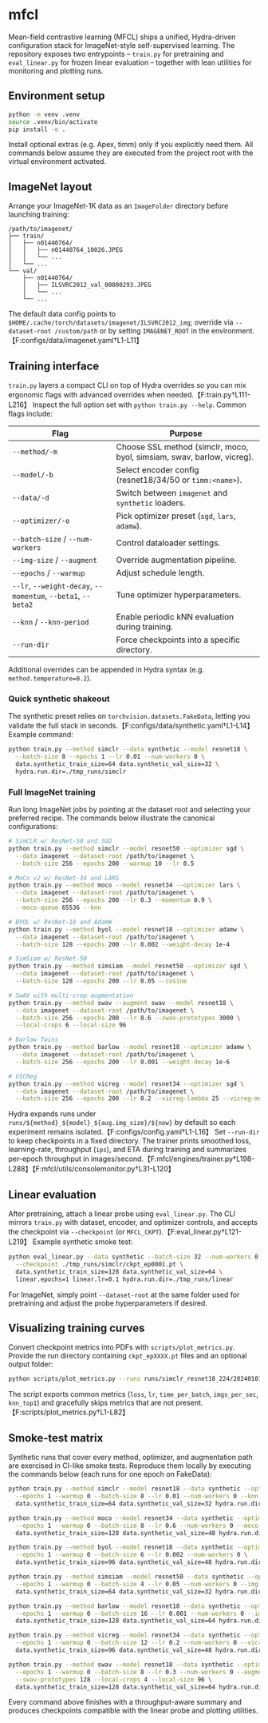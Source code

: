 # mfcl

Mean-field contrastive learning (MFCL) ships a unified, Hydra-driven
configuration stack for ImageNet-style self-supervised learning. The
repository exposes two entrypoints – `train.py` for pretraining and
`eval_linear.py` for frozen linear evaluation – together with lean
utilities for monitoring and plotting runs.

## Environment setup

```bash
python -m venv .venv
source .venv/bin/activate
pip install -e .
```

Install optional extras (e.g. Apex, timm) only if you explicitly need
them. All commands below assume they are executed from the project
root with the virtual environment activated.

## ImageNet layout

Arrange your ImageNet-1K data as an `ImageFolder` directory before
launching training:

```
/path/to/imagenet/
├── train/
│   ├── n01440764/
│   │   ├── n01440764_10026.JPEG
│   │   └── ...
│   └── ...
└── val/
    ├── n01440764/
    │   ├── ILSVRC2012_val_00000293.JPEG
    │   └── ...
    └── ...
```

The default data config points to
`$HOME/.cache/torch/datasets/imagenet/ILSVRC2012_img`; override via
`--dataset-root /custom/path` or by setting `IMAGENET_ROOT` in the
environment.【F:configs/data/imagenet.yaml†L1-L11】

## Training interface

`train.py` layers a compact CLI on top of Hydra overrides so you can
mix ergonomic flags with advanced overrides when needed.【F:train.py†L111-L216】
Inspect the full option set with `python train.py --help`. Common flags
include:

| Flag | Purpose |
| --- | --- |
| `--method/-m` | Choose SSL method (simclr, moco, byol, simsiam, swav, barlow, vicreg). |
| `--model/-b` | Select encoder config (resnet18/34/50 or `timm:<name>`). |
| `--data/-d` | Switch between `imagenet` and `synthetic` loaders. |
| `--optimizer/-o` | Pick optimizer preset (`sgd`, `lars`, `adamw`). |
| `--batch-size` / `--num-workers` | Control dataloader settings. |
| `--img-size` / `--augment` | Override augmentation pipeline. |
| `--epochs` / `--warmup` | Adjust schedule length. |
| `--lr`, `--weight-decay`, `--momentum`, `--beta1`, `--beta2` | Tune optimizer hyperparameters. |
| `--knn` / `--knn-period` | Enable periodic kNN evaluation during training. |
| `--run-dir` | Force checkpoints into a specific directory. |

Additional overrides can be appended in Hydra syntax (e.g.
`method.temperature=0.2`).

### Quick synthetic shakeout

The synthetic preset relies on `torchvision.datasets.FakeData`, letting
you validate the full stack in seconds.【F:configs/data/synthetic.yaml†L1-L14】
Example command:

```bash
python train.py --method simclr --data synthetic --model resnet18 \
  --batch-size 8 --epochs 1 --lr 0.01 --num-workers 0 \
  data.synthetic_train_size=64 data.synthetic_val_size=32 \
  hydra.run.dir=./tmp_runs/simclr
```

### Full ImageNet training

Run long ImageNet jobs by pointing at the dataset root and selecting
your preferred recipe. The commands below illustrate the canonical
configurations:

```bash
# SimCLR w/ ResNet-50 and SGD
python train.py --method simclr --model resnet50 --optimizer sgd \
  --data imagenet --dataset-root /path/to/imagenet \
  --batch-size 256 --epochs 200 --warmup 10 --lr 0.5

# MoCo v2 w/ ResNet-34 and LARS
python train.py --method moco --model resnet34 --optimizer lars \
  --data imagenet --dataset-root /path/to/imagenet \
  --batch-size 256 --epochs 200 --lr 0.3 --momentum 0.9 \
  --moco-queue 65536 --knn

# BYOL w/ ResNet-18 and AdamW
python train.py --method byol --model resnet18 --optimizer adamw \
  --data imagenet --dataset-root /path/to/imagenet \
  --batch-size 128 --epochs 200 --lr 0.002 --weight-decay 1e-4

# SimSiam w/ ResNet-50
python train.py --method simsiam --model resnet50 --optimizer sgd \
  --data imagenet --dataset-root /path/to/imagenet \
  --batch-size 128 --epochs 200 --lr 0.05 --cosine

# SwAV with multi-crop augmentation
python train.py --method swav --augment swav --model resnet18 \
  --data imagenet --dataset-root /path/to/imagenet \
  --batch-size 256 --epochs 200 --lr 0.6 --swav-prototypes 3000 \
  --local-crops 6 --local-size 96

# Barlow Twins
python train.py --method barlow --model resnet18 --optimizer adamw \
  --data imagenet --dataset-root /path/to/imagenet \
  --batch-size 256 --epochs 200 --lr 0.001 --weight-decay 1e-6

# VICReg
python train.py --method vicreg --model resnet34 --optimizer sgd \
  --data imagenet --dataset-root /path/to/imagenet \
  --batch-size 256 --epochs 200 --lr 0.2 --vicreg-lambda 25 --vicreg-mu 25 --vicreg-nu 1
```

Hydra expands runs under `runs/${method}_${model}_${aug.img_size}/${now}`
by default so each experiment remains isolated.【F:configs/config.yaml†L1-L16】
Set `--run-dir` to keep checkpoints in a fixed directory. The trainer
prints smoothed loss, learning-rate, throughput (`ips`), and ETA during
training and summarizes per-epoch throughput in images/second.【F:mfcl/engines/trainer.py†L198-L288】【F:mfcl/utils/consolemonitor.py†L31-L120】

## Linear evaluation

After pretraining, attach a linear probe using `eval_linear.py`. The
CLI mirrors `train.py` with dataset, encoder, and optimizer controls,
and accepts the checkpoint via `--checkpoint` (or `MFCL_CKPT`).【F:eval_linear.py†L121-L219】
Example synthetic smoke test:

```bash
python eval_linear.py --data synthetic --batch-size 32 --num-workers 0 \
  --checkpoint ./tmp_runs/simclr/ckpt_ep0001.pt \
  data.synthetic_train_size=128 data.synthetic_val_size=64 \
  linear.epochs=1 linear.lr=0.1 hydra.run.dir=./tmp_runs/linear
```

For ImageNet, simply point `--dataset-root` at the same folder used for
pretraining and adjust the probe hyperparameters if desired.

## Visualizing training curves

Convert checkpoint metrics into PDFs with `scripts/plot_metrics.py`.
Provide the run directory containing `ckpt_epXXXX.pt` files and an
optional output folder:

```bash
python scripts/plot_metrics.py --runs runs/simclr_resnet18_224/20240101_120000 --out plots/simclr
```

The script exports common metrics (`loss`, `lr`, `time_per_batch`,
`imgs_per_sec`, `knn_top1`) and gracefully skips metrics that are not
present.【F:scripts/plot_metrics.py†L1-L82】

## Smoke-test matrix

Synthetic runs that cover every method, optimizer, and augmentation
path are exercised in CI-like smoke tests. Reproduce them locally by
executing the commands below (each runs for one epoch on FakeData):

```bash
python train.py --method simclr --model resnet18 --data synthetic --optimizer sgd \
  --epochs 1 --warmup 0 --batch-size 8 --lr 0.01 --num-workers 0 --knn --knn-period 1 \
  data.synthetic_train_size=64 data.synthetic_val_size=32 hydra.run.dir=./tmp_runs/simclr

python train.py --method moco --model resnet34 --data synthetic --optimizer lars \
  --epochs 1 --warmup 0 --batch-size 8 --lr 0.6 --num-workers 0 --moco-queue 2048 \
  data.synthetic_train_size=128 data.synthetic_val_size=48 hydra.run.dir=./tmp_runs/moco

python train.py --method byol --model resnet18 --data synthetic --optimizer adamw \
  --epochs 1 --warmup 0 --batch-size 6 --lr 0.002 --num-workers 0 \
  data.synthetic_train_size=96 data.synthetic_val_size=48 hydra.run.dir=./tmp_runs/byol

python train.py --method simsiam --model resnet50 --data synthetic --optimizer sgd \
  --epochs 1 --warmup 0 --batch-size 4 --lr 0.05 --num-workers 0 --img-size 224 \
  data.synthetic_train_size=64 data.synthetic_val_size=32 hydra.run.dir=./tmp_runs/simsiam

python train.py --method barlow --model resnet18 --data synthetic --optimizer adamw \
  --epochs 1 --warmup 0 --batch-size 16 --lr 0.001 --num-workers 0 --img-size 196 \
  data.synthetic_train_size=128 data.synthetic_val_size=64 hydra.run.dir=./tmp_runs/barlow

python train.py --method vicreg --model resnet34 --data synthetic --optimizer sgd \
  --epochs 1 --warmup 0 --batch-size 12 --lr 0.2 --num-workers 0 --vicreg-lambda 15 \
  data.synthetic_train_size=96 data.synthetic_val_size=48 hydra.run.dir=./tmp_runs/vicreg

python train.py --method swav --model resnet18 --data synthetic --optimizer sgd \
  --epochs 1 --warmup 0 --batch-size 8 --lr 0.3 --num-workers 0 --augment swav \
  --swav-prototypes 128 --local-crops 4 --local-size 96 \
  data.synthetic_train_size=128 data.synthetic_val_size=64 hydra.run.dir=./tmp_runs/swav
```

Every command above finishes with a throughput-aware summary and
produces checkpoints compatible with the linear probe and plotting
utilities.

